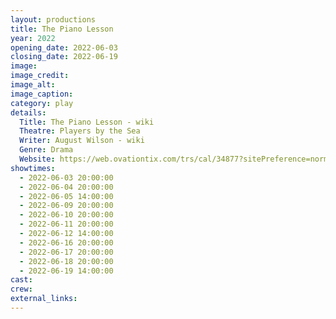 ```yaml
---
layout: productions
title: The Piano Lesson
year: 2022
opening_date: 2022-06-03
closing_date: 2022-06-19
image: 
image_credit: 
image_alt:
image_caption:
category: play
details:
  Title: The Piano Lesson - wiki
  Theatre: Players by the Sea
  Writer: August Wilson - wiki
  Genre: Drama
  Website: https://web.ovationtix.com/trs/cal/34877?sitePreference=normal
showtimes: 
  - 2022-06-03 20:00:00
  - 2022-06-04 20:00:00
  - 2022-06-05 14:00:00
  - 2022-06-09 20:00:00
  - 2022-06-10 20:00:00
  - 2022-06-11 20:00:00
  - 2022-06-12 14:00:00
  - 2022-06-16 20:00:00
  - 2022-06-17 20:00:00
  - 2022-06-18 20:00:00
  - 2022-06-19 14:00:00
cast:
crew:
external_links: 
---
```

